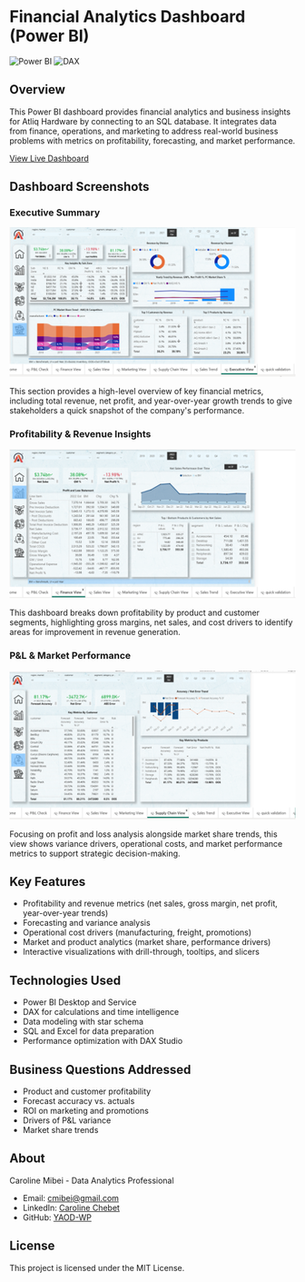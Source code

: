 # Financial Analytics Dashboard (Power BI)

![Power BI](https://img.shields.io/badge/Power%20BI-F2C811?style=for-the-badge&logo=powerbi&logoColor=black)
![DAX](https://img.shields.io/badge/DAX-0078D4?style=for-the-badge&logo=microsoft&logoColor=white)

## Overview
This Power BI dashboard provides financial analytics and business insights for Atliq Hardware by connecting to an SQL database. It integrates data from finance, operations, and marketing to address real-world business problems with metrics on profitability, forecasting, and market performance.

[View Live Dashboard](https://app.powerbi.com/groups/me/reports/340d9d72-224f-4e94-8be3-d5e4d9c727f5/ReportSection3e6d270a5b20870d7cd8?experience=power-bi)

## Dashboard Screenshots

### Executive Summary
![Executive Summary](executive%20summary.PNG)

This section provides a high-level overview of key financial metrics, including total revenue, net profit, and year-over-year growth trends to give stakeholders a quick snapshot of the company's performance.

### Profitability & Revenue Insights
![Profitability & Revenue Insights](Profit%26Loss.PNG)

This dashboard breaks down profitability by product and customer segments, highlighting gross margins, net sales, and cost drivers to identify areas for improvement in revenue generation.

### P&L & Market Performance
![P&L & Market Performance](Supply%20Chain.PNG)

Focusing on profit and loss analysis alongside market share trends, this view shows variance drivers, operational costs, and market performance metrics to support strategic decision-making.

## Key Features
- Profitability and revenue metrics (net sales, gross margin, net profit, year-over-year trends)
- Forecasting and variance analysis
- Operational cost drivers (manufacturing, freight, promotions)
- Market and product analytics (market share, performance drivers)
- Interactive visualizations with drill-through, tooltips, and slicers

## Technologies Used
- Power BI Desktop and Service
- DAX for calculations and time intelligence
- Data modeling with star schema
- SQL and Excel for data preparation
- Performance optimization with DAX Studio

## Business Questions Addressed
- Product and customer profitability
- Forecast accuracy vs. actuals
- ROI on marketing and promotions
- Drivers of P&L variance
- Market share trends

## About
Caroline Mibei - Data Analytics Professional

- Email: cmibei@gmail.com
- LinkedIn: [Caroline Chebet](https://www.linkedin.com/in/caroline-chebet-41683074/)
- GitHub: [YAOD-WP](https://github.com/YAOD-WP)

## License
This project is licensed under the MIT License.
